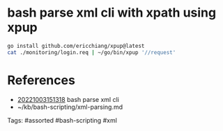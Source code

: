 # bash parse xml cli with xpath using xpup
```bash
go install github.com/ericchiang/xpup@latest
cat ./monitoring/login.req | ~/go/bin/xpup '//request'
```

# References
- [20221003151318](/zet/20221003151318/README.md) bash parse xml cli
- ~/kb/bash-scripting/xml-parsing.md

Tags:
    #assorted #bash-scripting #xml
